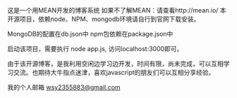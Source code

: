 这是一个用MEAN开发的博客系统
如果不了解MEAN：请查看http://mean.io/
本开源项目，依赖node、NPM、mongodb环境请自行到官网下载安装。

MongoDB的配置在db.json中
npm包依赖在package.json中

启动该项目，需要执行 node app.js, 访问localhost:3000即可。

由于该开源博客，是我利用空闲边学习边开发，时间有限，尚未完成，可以互相学习交流。也期待大牛指点迷津，喜欢javascript的朋友们可以互相分享经验。

我的个人邮箱 wsy2355883@gmail.com
